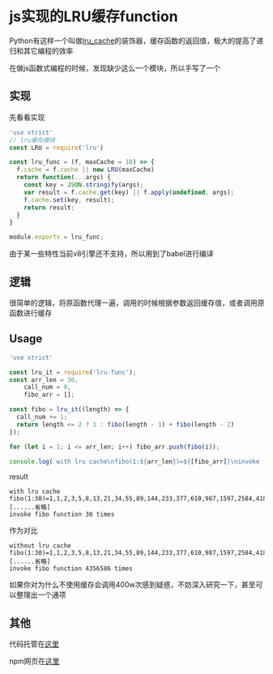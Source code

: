 # js实现的LRU缓存function

Python有这样一个叫做[lru_cache](https://docs.python.org/3/library/functools.html?highlight=lru#functools.lru_cache)的装饰器，缓存函数的返回值，极大的提高了递归和其它编程的效率

在做js函数式编程的时候，发现缺少这么一个模块，所以手写了一个

## 实现

先看看实现

```javascript
'use strict'
// lru缓存模块
const LRU = require('lru')

const lru_func = (f, maxCache = 10) => {
  f.cache = f.cache || new LRU(maxCache)
  return function(...args) {
    const key = JSON.stringify(args);
    var result = f.cache.get(key) || f.apply(undefined, args);
    f.cache.set(key, result);
    return result;
  }
}

module.exports = lru_func;
```

由于某一些特性当前v8引擎还不支持，所以用到了babel进行编译

## 逻辑

很简单的逻辑，将原函数代理一遍，调用的时候根据参数返回缓存值，或者调用原函数进行缓存

## Usage

```javascript
'use strict'

const lru_it = require('lru-func');
const arr_len = 30,
    call_num = 0,
    fibo_arr = [];

const fibo = lru_it((length) => {
  call_num += 1;
  return length <= 2 ? 1 : fibo(length - 1) + fibo(length - 2)
});

for (let i = 1; i <= arr_len; i++) fibo_arr.push(fibo(i));

console.log(`with lru cache\nfibo(1:${arr_len})=${[fibo_arr]}\ninvoke fibo function ${call_num} times\n`)
```

result

```
with lru cache
fibo(1:30)=1,1,2,3,5,8,13,21,34,55,89,144,233,377,610,987,1597,2584,4181,[......省略]
invoke fibo function 30 times
```

作为对比
```
without lru cache
fibo(1:30)=1,1,2,3,5,8,13,21,34,55,89,144,233,377,610,987,1597,2584,4181,[......省略]
invoke fibo function 4356586 times
```

如果你对为什么不使用缓存会调用400w次感到疑惑，不妨深入研究一下，甚至可以整理出一个通项

## 其他

代码托管在[这里](https://git.suntao.science/suntao/lru-func)

npm网页在[这里](https://www.npmjs.com/package/lru-func)
